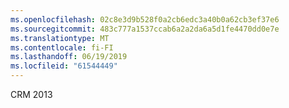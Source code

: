 ```yaml
---
ms.openlocfilehash: 02c8e3d9b528f0a2cb6edc3a40b0a62cb3ef37e6
ms.sourcegitcommit: 483c777a1537ccab6a2a2da6a5d1fe4470dd0e7e
ms.translationtype: MT
ms.contentlocale: fi-FI
ms.lasthandoff: 06/19/2019
ms.locfileid: "61544449"
---
```

CRM 2013